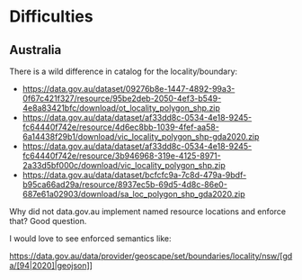 Difficulties
============

## Australia

There is a wild difference in catalog for the locality/boundary:

- https://data.gov.au/dataset/09276b8e-1447-4892-99a3-0f67c421f327/resource/95be2deb-2050-4ef3-b549-4e8a83421bfc/download/ot_locality_polygon_shp.zip
- https://data.gov.au/data/dataset/af33dd8c-0534-4e18-9245-fc64440f742e/resource/4d6ec8bb-1039-4fef-aa58-6a14438f29b1/download/vic_locality_polygon_shp-gda2020.zip
- https://data.gov.au/data/dataset/af33dd8c-0534-4e18-9245-fc64440f742e/resource/3b946968-319e-4125-8971-2a33d5bf000c/download/vic_locality_polygon_shp.zip
- https://data.gov.au/data/dataset/bcfcfc9a-7c8d-479a-9bdf-b95ca66ad29a/resource/8937ec5b-69d5-4d8c-86e0-687e61a02903/download/sa_loc_polygon_shp_gda2020.zip

Why did not data.gov.au implement named resource locations and enforce that? Good question.

I would love to see enforced semantics like:

https://data.gov.au/data/provider/geoscape/set/boundaries/locality/nsw/[gda/[94|2020]|geojson]]